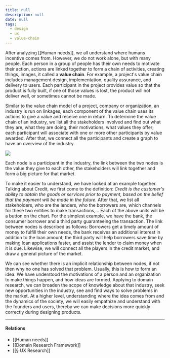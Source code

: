 ```yaml
---
title: null
description: null
date: null
tags:
  - design
  - ux
  - value-chain
---
```


After analyzing [[Human needs]], we all understand where humans incentive comes from. However, we do not work alone, but with many people. Each person in a group of people has their own needs to motivate their action, actions are linked together to form a chain of activities, creating things, images, it called a **value chain**. For example, a project's value chain includes management design, implementation, quality assurance, and delivery to users. Each participant in the project provides value so that the product is fully built, if one of those values is lost, the product will not deliver well, or sometimes cannot be made.

Similar to the value chain model of a project, company or organization, an industry is run on linkages, each component of the value chain uses its actions to give a value and receive one in return. To determine the value chain of an industry, we list all the stakeholders involved and find out what they are, what they are doing, their motivations, what values they offer; each participant will associate with one or more other participants by value awarded. After that, we connect all the participants and create a graph to have an overview of the industry.

![](https://www.tvnauka.online/uploads/news/image/0/13/1341/karate.png)

Each node is a participant in the industry, the link between the two nodes is the value they give to each other, the stakeholders will link together and form a big picture for that market.

To make it easier to understand, we have looked at an example together. Talking about Credit, we first come to the definition: _Credit is the customer's ability to obtain the goods or services prior to payment, based on the belief that the payment will be made in the future._ After that, we list all stakeholders, who are the lenders, who the borrowers are, which channels for these two entities to make transactions,... Each of the above units will be a button on the chart. For the simplest example, we have the bank, the consumer borrower and a third party guaranteeing the transaction. The link between nodes is described as follows: Borrowers get a timely amount of money to fulfill their own needs, the bank receives an additional interest in addition to the loan amount; the third party will help borrowers save time by making loan applications faster, and assist the lender to claim money when it is due. Likewise, we will connect all the players in the credit market, and draw a general picture of the market.

We can see whether there is an implicit relationship between nodes, if not then why no one has solved that problem. Usually, this is how to form an idea. We have understood the motivations of a person and an organization to make things happen, and how ideas are formed. Applying to domain research, we can broaden the scope of knowledge about that industry, seek new opportunities in the industry, see and find ways to solve problems in the market. At a higher level, understanding where the idea comes from and the dynamics of the society, we will easily empathize and understand with the founders and users, thereby we can make decisions more quickly correctly during designing products.

---

#### Relations

- [[Human needs]]
- [[Domain Research Framework]]
- [[§ UX Research]]
